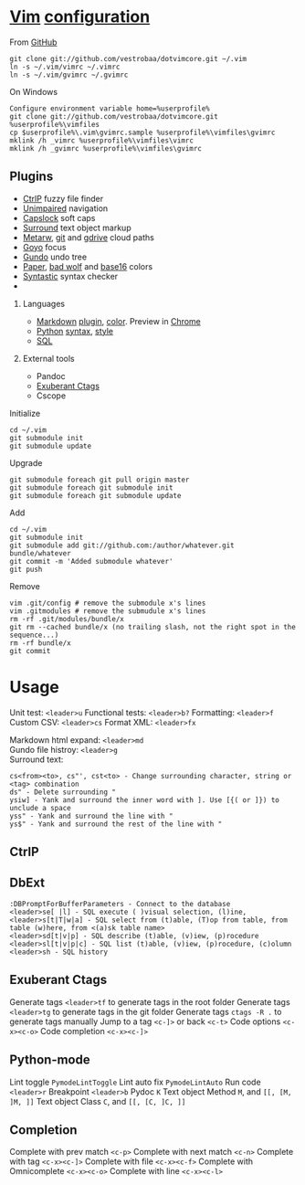 [Vim][1] [configuration][5]
====================

From [GitHub][6]

    git clone git://github.com/vestrobaa/dotvimcore.git ~/.vim 
    ln -s ~/.vim/vimrc ~/.vimrc
    ln -s ~/.vim/gvimrc ~/.gvimrc

On Windows

    Configure environment variable home=%userprofile%
    git clone git://github.com/vestrobaa/dotvimcore.git %userprofile%\vimfiles
    cp $userprofile%\.vim\gvimrc.sample %userprofile%\vimfiles\gvimrc
    mklink /h _vimrc %userprofile%\vimfiles\vimrc
    mklink /h _gvimrc %userprofile%\vimfiles\gvimrc


Plugins
-------

- [CtrlP][20] fuzzy file finder
- [Unimpaired][22] navigation
- [Capslock][83] soft caps
- [Surround][82] text object markup
- [Metarw][120], [git][122] and [gdrive][121] cloud paths
- [Goyo][110] focus
- [Gundo][32] undo tree
- [Paper][100], [bad wolf][102] and [base16][101] colors
- [Syntastic][50] syntax checker
- 

1. Languages

    - [Markdown][40] [plugin][41], [color][42]. Preview in [Chrome][2]
    - [Python][52] [syntax][50], [style][51]
    - [SQL][70]
1. External tools
    - Pandoc
    - [Exuberant Ctags][90]
    - Cscope

Initialize

    cd ~/.vim
    git submodule init
    git submodule update

Upgrade

    git submodule foreach git pull origin master
    git submodule foreach git submodule init
    git submodule foreach git submodule update

Add

    cd ~/.vim
    git submodule init
    git submodule add git://github.com:/author/whatever.git bundle/whatever
    git commit -m 'Added submodule whatever'
    git push

Remove

    vim .git/config # remove the submodule x's lines
    vim .gitmodules # remove the submudule x's lines
    rm -rf .git/modules/bundle/x
    git rm --cached bundle/x (no trailing slash, not the right spot in the sequence...)
    rm -rf bundle/x
    git commit


Usage
=====

Unit test: `<leader>u`
Functional tests: `<leader>b?`
Formatting: `<leader>f`
Custom CSV: `<leader>cs`
Format XML: `<leader>fx`


Markdown html expand: `<leader>md`  
Gundo file histroy: `<leader>g`  
Surround text:  

    cs<from><to>, cs"', cst<to> - Change surrounding character, string or <tag> combination  
    ds" - Delete surrounding "  
    ysiw] - Yank and surround the inner word with ]. Use [{( or ]}) to unclude a space
    yss" - Yank and surround the line with "  
    ys$" - Yank and surround the rest of the line with "  

CtrlP
-----

DbExt
-----

    :DBPromptForBufferParameters - Connect to the database
    <leader>se[ |l] - SQL execute ( )visual selection, (l)ine, 
    <leader>s[t|T|w|a] - SQL select from (t)able, (T)op from table, from table (w)here, from <(a)sk table name>
    <leader>sd[t|v|p] - SQL describe (t)able, (v)iew, (p)rocedure
    <leader>sl[t|v|p|c] - SQL list (t)able, (v)iew, (p)rocedure, (c)olumn
    <leader>sh - SQL history

Exuberant Ctags
---------------

Generate tags   `<leader>tf` to generate tags in the root folder
Generate tags   `<leader>tg` to generate tags in the git folder
Generate tags   `ctags -R .` to generate tags manually
Jump to a tag   `<c-]>` or back `<c-t>`
Code options    `<c-x><c-o>`
Code completion `<c-x><c-]>`


Python-mode
-----------

Lint toggle         `PymodeLintToggle`
Lint auto fix       `PymodeLintAuto`
Run code            `<leader>r`
Breakpoint          `<leader>b`
Pydoc               `K`
Text object Method  `M`, and `[[, [M, ]M, ]]`
Text object Class   `C`, and `[[, [C, ]C, ]]`

Completion
----------

Complete with prev match    `<c-p>`
Complete with next match    `<c-n>`
Complete with tag           `<c-x><c-]>`
Complete with file          `<c-x><c-f>`
Complete with Omnicomplete  `<c-x><c-o>`
Complete with line          `<c-x><c-l>`

[1]: http://www.vim.org/
[5]: https://github.com/vestrobaa/dotvimcore
[2]: https://chrome.google.com/webstore/detail/jmchmkecamhbiokiopfpnfgbidieafmd 
[3]: http://daringfireball.net/projects/markdown/ 
[4]: https://github.com/tpope
[6]: http://github.com
[20]: http://kien.github.io/ctrlp.vim/
[21]: https://github.com/Lokaltog/vim-easymotion
[22]: https://github.com/tpope/vim-unimpaired
[30]: http://http://git-scm.com/
[31]: https://github.com/tpope/vim-fugitive
[32]: https://github.com/tpope/vim-git
[32]: https://github.com/sjl/gundo.vim
[40]: http://daringfireball.net/projects/markdown/ 
[41]: https://github.com/tpope/vim-markdown
[42]: https://github.com/plasticboy/vim-markdown
[50]: https://github.com/scrooloose/syntastic
[51]: https://github.com/vim-scripts/pep8
[52]: http://www.python.org/
[63]: http://github.com/tpope/vim-endwise
[64]: http://github.com/tpope/vim-cucumber
[70]: https://github.com/vim-scripts/dbext.vim
[80]: https://github.com/croaker/mustang-vim
[81]: https://github.com/Lokaltog/vim-distinguished
[82]: https://github.com/tpope/vim-surround.git
[83]: https://github.com/tpope/vim-capslock.git
[90]: http://ctags.sourceforge.net
[100]: https://github.com/NLKNguyen/papercolor-theme.git
[101]: https://github.com/chriskempson/base16-vim.git
[102]: https://github.com/sjl/badwolf.git
[110]: https://github.com/junegunn/goyo.vim.git
[120]: https://github.com/kana/vim-metarw.git
[121]: https://github.com/mattn/vim-metarw-gdrive.git
[122]: https://github.com/kana/vim-metarw-git.git
[123]: https://github.com/tpope/vim-vinegar.git
